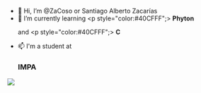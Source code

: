 - 👋 Hi, I’m @ZaCoso or Santiago Alberto Zacarías
- 🌱 I’m currently learning <p style="color:#40CFFF";> <b>Phyton</b> </p> and <p style="color:#40CFFF";> <b>C</b> </p>
- 📫 I'm a student at <h3>IMPA</h3>
<img src="https://static.wixstatic.com/media/ece9ad_22177441ef094a0a8dd4a5309195de7e~mv2.png/v1/fill/w_476,h_150,al_c,lg_1,enc_auto/Impa%20Logo.png">

